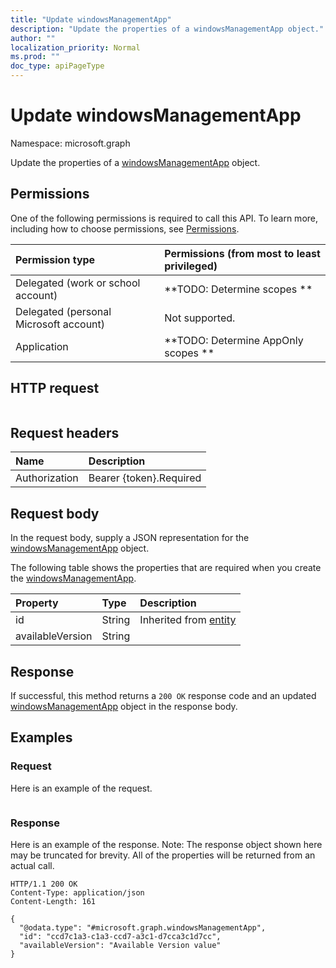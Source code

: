 ```yaml
---
title: "Update windowsManagementApp"
description: "Update the properties of a windowsManagementApp object."
author: ""
localization_priority: Normal
ms.prod: ""
doc_type: apiPageType
---
```


# Update windowsManagementApp

Namespace: microsoft.graph

Update the properties of a [windowsManagementApp](../resources/windowsmanagementapp.md) object.

## Permissions
One of the following permissions is required to call this API. To learn more, including how to choose permissions, see [Permissions](/concepts/permissions-reference.md).

|Permission type|Permissions (from most to least privileged)|
|:---|:---|
|Delegated (work or school account)|**TODO: Determine scopes **|
|Delegated (personal Microsoft account)|Not supported.|
|Application|**TODO: Determine AppOnly scopes **|

## HTTP request
<!-- {
  "blockType": "ignored"
}
-->
``` http
```

## Request headers
|Name|Description|
|:---|:---|
|Authorization|Bearer {token}.Required|

## Request body
In the request body, supply a JSON representation for the [windowsManagementApp](../resources/windowsmanagementapp.md) object.

The following table shows the properties that are required when you create the [windowsManagementApp](../resources/windowsmanagementapp.md).

|Property|Type|Description|
|:---|:---|:---|
|id|String| Inherited from [entity](../resources/entity.md)|
|availableVersion|String||



## Response
If successful, this method returns a `200 OK` response code and an updated [windowsManagementApp](../resources/windowsmanagementapp.md) object in the response body.

## Examples

### Request
Here is an example of the request.
<!-- {
  "blockType": "request",
  "name": "update_windowsmanagementapp"
}
-->
``` http

```

### Response
Here is an example of the response. Note: The response object shown here may be truncated for brevity. All of the properties will be returned from an actual call.
<!-- {
  "blockType": "response",
  "truncated": true
}
-->
``` http
HTTP/1.1 200 OK
Content-Type: application/json
Content-Length: 161

{
  "@odata.type": "#microsoft.graph.windowsManagementApp",
  "id": "ccd7c1a3-c1a3-ccd7-a3c1-d7cca3c1d7cc",
  "availableVersion": "Available Version value"
}
```

